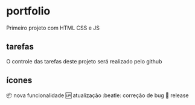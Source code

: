 # portfolio

Primeiro projeto com HTML CSS e JS

## tarefas

O controle das tarefas deste projeto será realizado pelo github

## ícones

:package: nova funcionalidade
:up: atualização
:beatle: correção de bug
:checkered_flag: release
